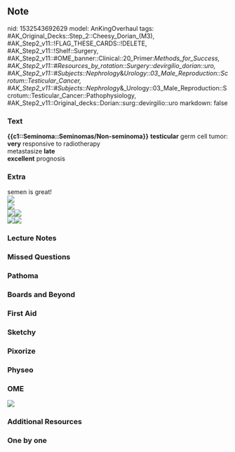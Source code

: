 ## Note
nid: 1532543692629
model: AnKingOverhaul
tags: #AK_Original_Decks::Step_2::Cheesy_Dorian_(M3), #AK_Step2_v11::!FLAG_THESE_CARDS::!DELETE, #AK_Step2_v11::!Shelf::Surgery, #AK_Step2_v11::#OME_banner::Clinical::20_Primer:_Methods_for_Success, #AK_Step2_v11::#Resources_by_rotation::Surgery::devirgilio_dorian::uro, #AK_Step2_v11::#Subjects::Nephrology_&_Urology::03_Male_Reproduction::Scrotum::Testicular_Cancer, #AK_Step2_v11::#Subjects::Nephrology_&_Urology::03_Male_Reproduction::Scrotum::Testicular_Cancer::Pathophysiology, #AK_Step2_v11::Original_decks::Dorian::surg::devirgilio::uro
markdown: false

### Text
<div>
  <b>{{c1::Seminoma::Seminomas/Non-seminoma}}</b> <b>testicular</b>
  germ cell tumor:
</div>
<div>
  <b>very</b> responsive to radiotherapy
</div>
<div>
  metastasize <b>late</b>
</div>
<div>
  <b>excellent</b> prognosis
</div>

### Extra
<div>
  semen is great!
</div>
<div><img src="paste-365089400029185.jpg"></div>
<div><img src="paste-7185394386862081.jpg"></div><img src=
"paste-6918956090654721.jpg"><img src="paste-6953569232093185.jpg">
<div><img src="paste-6973360441393153.jpg"><img src=
"paste-174057844637699.jpg"></div>

### Lecture Notes


### Missed Questions


### Pathoma


### Boards and Beyond


### First Aid


### Sketchy


### Pixorize


### Physeo


### OME
<div class="ome-widget">
  <a href="https://onlinemeded.org/spa/surgery?ref=anki"><img src=
  "_OME_AnkiFlashcards_Topic_6.png"></a>
</div>

### Additional Resources


### One by one

